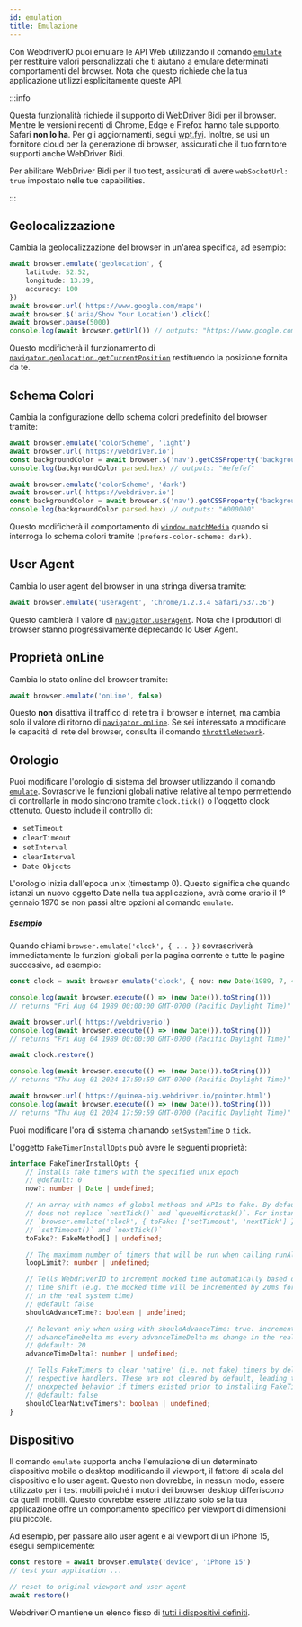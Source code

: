 ```yaml
---
id: emulation
title: Emulazione
---
```


Con WebdriverIO puoi emulare le API Web utilizzando il comando [`emulate`](/docs/api/browser/emulate) per restituire valori personalizzati che ti aiutano a emulare determinati comportamenti del browser. Nota che questo richiede che la tua applicazione utilizzi esplicitamente queste API.

<LiteYouTubeEmbed
    id="2bQXzIB_97M"
    title="WebdriverIO Tutorials: The Emulate Command - Emulate Web APIs at Runtime with WebdriverIO"
/>

:::info

Questa funzionalità richiede il supporto di WebDriver Bidi per il browser. Mentre le versioni recenti di Chrome, Edge e Firefox hanno tale supporto, Safari __non lo ha__. Per gli aggiornamenti, segui [wpt.fyi](https://wpt.fyi/results/webdriver/tests/bidi/script/add_preload_script/add_preload_script.py?label=experimental&label=master&aligned). Inoltre, se usi un fornitore cloud per la generazione di browser, assicurati che il tuo fornitore supporti anche WebDriver Bidi.

Per abilitare WebDriver Bidi per il tuo test, assicurati di avere `webSocketUrl: true` impostato nelle tue capabilities.

:::

## Geolocalizzazione

Cambia la geolocalizzazione del browser in un'area specifica, ad esempio:

```ts
await browser.emulate('geolocation', {
    latitude: 52.52,
    longitude: 13.39,
    accuracy: 100
})
await browser.url('https://www.google.com/maps')
await browser.$('aria/Show Your Location').click()
await browser.pause(5000)
console.log(await browser.getUrl()) // outputs: "https://www.google.com/maps/@52.52,13.39,16z?entry=ttu"
```

Questo modificherà il funzionamento di [`navigator.geolocation.getCurrentPosition`](https://developer.mozilla.org/en-US/docs/Web/API/Geolocation/getCurrentPosition) restituendo la posizione fornita da te.

## Schema Colori

Cambia la configurazione dello schema colori predefinito del browser tramite:

```ts
await browser.emulate('colorScheme', 'light')
await browser.url('https://webdriver.io')
const backgroundColor = await browser.$('nav').getCSSProperty('background-color')
console.log(backgroundColor.parsed.hex) // outputs: "#efefef"

await browser.emulate('colorScheme', 'dark')
await browser.url('https://webdriver.io')
const backgroundColor = await browser.$('nav').getCSSProperty('background-color')
console.log(backgroundColor.parsed.hex) // outputs: "#000000"
```

Questo modificherà il comportamento di [`window.matchMedia`](https://developer.mozilla.org/en-US/docs/Web/API/Window/matchMedia) quando si interroga lo schema colori tramite `(prefers-color-scheme: dark)`.

## User Agent

Cambia lo user agent del browser in una stringa diversa tramite:

```ts
await browser.emulate('userAgent', 'Chrome/1.2.3.4 Safari/537.36')
```

Questo cambierà il valore di [`navigator.userAgent`](https://developer.mozilla.org/en-US/docs/Web/API/Navigator/userAgent). Nota che i produttori di browser stanno progressivamente deprecando lo User Agent.

## Proprietà onLine

Cambia lo stato online del browser tramite:

```ts
await browser.emulate('onLine', false)
```

Questo __non__ disattiva il traffico di rete tra il browser e internet, ma cambia solo il valore di ritorno di [`navigator.onLine`](https://developer.mozilla.org/en-US/docs/Web/API/Navigator/onLine). Se sei interessato a modificare le capacità di rete del browser, consulta il comando [`throttleNetwork`](/docs/api/browser/throttleNetwork).

## Orologio

Puoi modificare l'orologio di sistema del browser utilizzando il comando [`emulate`](/docs/emulation). Sovrascrive le funzioni globali native relative al tempo permettendo di controllarle in modo sincrono tramite `clock.tick()` o l'oggetto clock ottenuto. Questo include il controllo di:

- `setTimeout`
- `clearTimeout`
- `setInterval`
- `clearInterval`
- `Date Objects`

L'orologio inizia dall'epoca unix (timestamp 0). Questo significa che quando istanzi un nuovo oggetto Date nella tua applicazione, avrà come orario il 1° gennaio 1970 se non passi altre opzioni al comando `emulate`.

##### Esempio

Quando chiami `browser.emulate('clock', { ... })` sovrascriverà immediatamente le funzioni globali per la pagina corrente e tutte le pagine successive, ad esempio:

```ts
const clock = await browser.emulate('clock', { now: new Date(1989, 7, 4) })

console.log(await browser.execute(() => (new Date()).toString()))
// returns "Fri Aug 04 1989 00:00:00 GMT-0700 (Pacific Daylight Time)"

await browser.url('https://webdriverio')
console.log(await browser.execute(() => (new Date()).toString()))
// returns "Fri Aug 04 1989 00:00:00 GMT-0700 (Pacific Daylight Time)"

await clock.restore()

console.log(await browser.execute(() => (new Date()).toString()))
// returns "Thu Aug 01 2024 17:59:59 GMT-0700 (Pacific Daylight Time)"

await browser.url('https://guinea-pig.webdriver.io/pointer.html')
console.log(await browser.execute(() => (new Date()).toString()))
// returns "Thu Aug 01 2024 17:59:59 GMT-0700 (Pacific Daylight Time)"
```

Puoi modificare l'ora di sistema chiamando [`setSystemTime`](/docs/api/clock/setSystemTime) o [`tick`](/docs/api/clock/tick).

L'oggetto `FakeTimerInstallOpts` può avere le seguenti proprietà:

```ts
interface FakeTimerInstallOpts {
    // Installs fake timers with the specified unix epoch
    // @default: 0
    now?: number | Date | undefined;

    // An array with names of global methods and APIs to fake. By default, WebdriverIO
    // does not replace `nextTick()` and `queueMicrotask()`. For instance,
    // `browser.emulate('clock', { toFake: ['setTimeout', 'nextTick'] })` will fake only
    // `setTimeout()` and `nextTick()`
    toFake?: FakeMethod[] | undefined;

    // The maximum number of timers that will be run when calling runAll() (default: 1000)
    loopLimit?: number | undefined;

    // Tells WebdriverIO to increment mocked time automatically based on the real system
    // time shift (e.g. the mocked time will be incremented by 20ms for every 20ms change
    // in the real system time)
    // @default false
    shouldAdvanceTime?: boolean | undefined;

    // Relevant only when using with shouldAdvanceTime: true. increment mocked time by
    // advanceTimeDelta ms every advanceTimeDelta ms change in the real system time
    // @default: 20
    advanceTimeDelta?: number | undefined;

    // Tells FakeTimers to clear 'native' (i.e. not fake) timers by delegating to their
    // respective handlers. These are not cleared by default, leading to potentially
    // unexpected behavior if timers existed prior to installing FakeTimers.
    // @default: false
    shouldClearNativeTimers?: boolean | undefined;
}
```

## Dispositivo

Il comando `emulate` supporta anche l'emulazione di un determinato dispositivo mobile o desktop modificando il viewport, il fattore di scala del dispositivo e lo user agent. Questo non dovrebbe, in nessun modo, essere utilizzato per i test mobili poiché i motori dei browser desktop differiscono da quelli mobili. Questo dovrebbe essere utilizzato solo se la tua applicazione offre un comportamento specifico per viewport di dimensioni più piccole.

Ad esempio, per passare allo user agent e al viewport di un iPhone 15, esegui semplicemente:

```ts
const restore = await browser.emulate('device', 'iPhone 15')
// test your application ...

// reset to original viewport and user agent
await restore()
```

WebdriverIO mantiene un elenco fisso di [tutti i dispositivi definiti](https://github.com/webdriverio/webdriverio/blob/main/packages/webdriverio/src/deviceDescriptorsSource.ts).